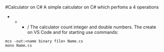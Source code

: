 #Calculator on C#
A simple calculator on C# which perfoms a 4 operations 
 + - * / 
 The calculator count integer and double numbers.
 The create on VS Code and for starting use 
 commands: 
```
mcs -out:<name binary file> Name.cs
mono Name.cs
```